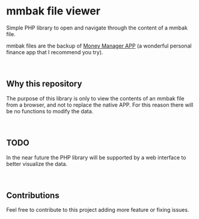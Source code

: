 # mmbak file viewer
Simple PHP library to open and navigate through the content of a mmbak file.

mmbak files are the backup of [Money Manager APP](https://realbyteapps.com/) (a wonderful personal finance app that I recommend you try).
\
&nbsp;
\
&nbsp;
## Why this repository
The purpose of this library is only to view the contents of an mmbak file from a browser, and not to replace the native APP. For this reason there will be no functions to modify the data.
\
&nbsp;
\
&nbsp;
## TODO
In the near future the PHP library will be supported by a web interface to better visualize the data.
\
&nbsp;
\
&nbsp;
## Contributions
Feel free to contribute to this project adding more feature or fixing issues.
